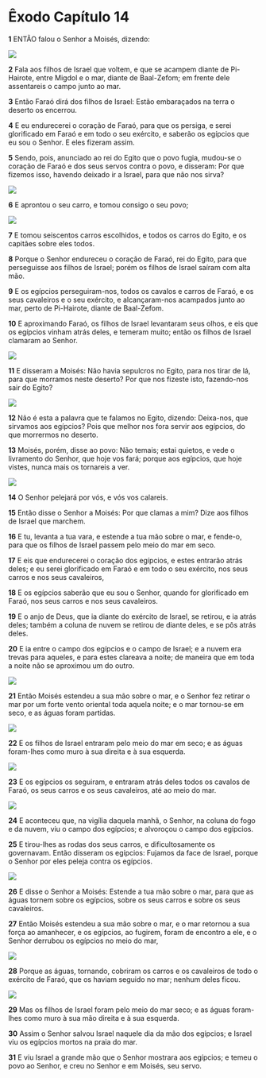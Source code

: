 # Êxodo Capítulo 14

**1** 	ENTÃO falou o Senhor a Moisés, dizendo:

![](../Images/SweetPublishing/2-14-14.jpg) 

**2** 	Fala aos filhos de Israel que voltem, e que se acampem diante de Pi-Hairote, entre Migdol e o mar, diante de Baal-Zefom; em frente dele assentareis o campo junto ao mar.

**3** 	Então Faraó dirá dos filhos de Israel: Estão embaraçados na terra o deserto os encerrou.

**4** 	E eu endurecerei o coração de Faraó, para que os persiga, e serei glorificado em Faraó e em todo o seu exército, e saberão os egípcios que eu sou o Senhor. E eles fizeram assim.

**5** 	Sendo, pois, anunciado ao rei do Egito que o povo fugia, mudou-se o coração de Faraó e dos seus servos contra o povo, e disseram: Por que fizemos isso, havendo deixado ir a Israel, para que não nos sirva?

![](../Images/SweetPublishing/2-14-1.jpg) 

**6** 	E aprontou o seu carro, e tomou consigo o seu povo;

![](../Images/SweetPublishing/2-14-13.jpg) 

**7** 	E tomou seiscentos carros escolhidos, e todos os carros do Egito, e os capitães sobre eles todos.

**8** 	Porque o Senhor endureceu o coração de Faraó, rei do Egito, para que perseguisse aos filhos de Israel; porém os filhos de Israel saíram com alta mão.

**9** 	E os egípcios perseguiram-nos, todos os cavalos e carros de Faraó, e os seus cavaleiros e o seu exército, e alcançaram-nos acampados junto ao mar, perto de Pi-Hairote, diante de Baal-Zefom.

**10** 	E aproximando Faraó, os filhos de Israel levantaram seus olhos, e eis que os egípcios vinham atrás deles, e temeram muito; então os filhos de Israel clamaram ao Senhor.

![](../Images/SweetPublishing/2-14-2.jpg) 

**11** 	E disseram a Moisés: Não havia sepulcros no Egito, para nos tirar de lá, para que morramos neste deserto? Por que nos fizeste isto, fazendo-nos sair do Egito?

![](../Images/SweetPublishing/2-14-3.jpg) 

**12** 	Não é esta a palavra que te falamos no Egito, dizendo: Deixa-nos, que sirvamos aos egípcios? Pois que melhor nos fora servir aos egípcios, do que morrermos no deserto.

**13** 	Moisés, porém, disse ao povo: Não temais; estai quietos, e vede o livramento do Senhor, que hoje vos fará; porque aos egípcios, que hoje vistes, nunca mais os tornareis a ver.

![](../Images/SweetPublishing/2-14-4.jpg) 

**14** 	O Senhor pelejará por vós, e vós vos calareis.

**15** 	Então disse o Senhor a Moisés: Por que clamas a mim? Dize aos filhos de Israel que marchem.

**16** 	E tu, levanta a tua vara, e estende a tua mão sobre o mar, e fende-o, para que os filhos de Israel passem pelo meio do mar em seco.

**17** 	E eis que endurecerei o coração dos egípcios, e estes entrarão atrás deles; e eu serei glorificado em Faraó e em todo o seu exército, nos seus carros e nos seus cavaleiros,

**18** 	E os egípcios saberão que eu sou o Senhor, quando for glorificado em Faraó, nos seus carros e nos seus cavaleiros.

**19** 	E o anjo de Deus, que ia diante do exército de Israel, se retirou, e ia atrás deles; também a coluna de nuvem se retirou de diante deles, e se pôs atrás deles.

**20** 	E ia entre o campo dos egípcios e o campo de Israel; e a nuvem era trevas para aqueles, e para estes clareava a noite; de maneira que em toda a noite não se aproximou um do outro.

![](../Images/SweetPublishing/2-14-5.jpg) 

**21** 	Então Moisés estendeu a sua mão sobre o mar, e o Senhor fez retirar o mar por um forte vento oriental toda aquela noite; e o mar tornou-se em seco, e as águas foram partidas.

![](../Images/SweetPublishing/2-14-6.jpg) 

**22** 	E os filhos de Israel entraram pelo meio do mar em seco; e as águas foram-lhes como muro à sua direita e à sua esquerda.

![](../Images/SweetPublishing/2-14-7.jpg) 

**23** 	E os egípcios os seguiram, e entraram atrás deles todos os cavalos de Faraó, os seus carros e os seus cavaleiros, até ao meio do mar.

![](../Images/SweetPublishing/2-14-8.jpg) 

**24** 	E aconteceu que, na vigília daquela manhã, o Senhor, na coluna do fogo e da nuvem, viu o campo dos egípcios; e alvoroçou o campo dos egípcios.

**25** 	E tirou-lhes as rodas dos seus carros, e dificultosamente os governavam. Então disseram os egípcios: Fujamos da face de Israel, porque o Senhor por eles peleja contra os egípcios.

![](../Images/SweetPublishing/2-14-9.jpg) 

**26** 	E disse o Senhor a Moisés: Estende a tua mão sobre o mar, para que as águas tornem sobre os egípcios, sobre os seus carros e sobre os seus cavaleiros.

**27** 	Então Moisés estendeu a sua mão sobre o mar, e o mar retornou a sua força ao amanhecer, e os egípcios, ao fugirem, foram de encontro a ele, e o Senhor derrubou os egípcios no meio do mar,

![](../Images/SweetPublishing/2-14-10.jpg) 

**28** 	Porque as águas, tornando, cobriram os carros e os cavaleiros de todo o exército de Faraó, que os haviam seguido no mar; nenhum deles ficou.

![](../Images/SweetPublishing/2-14-11.jpg) 

**29** 	Mas os filhos de Israel foram pelo meio do mar seco; e as águas foram-lhes como muro à sua mão direita e à sua esquerda.

**30** 	Assim o Senhor salvou Israel naquele dia da mão dos egípcios; e Israel viu os egípcios mortos na praia do mar.

**31** 	E viu Israel a grande mão que o Senhor mostrara aos egípcios; e temeu o povo ao Senhor, e creu no Senhor e em Moisés, seu servo.

